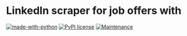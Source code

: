 # LinkedIn scraper for job offers with

[![made-with-python](https://img.shields.io/badge/Made%20with-Python-1f425f.svg)](https://www.python.org/)
[![PyPI license](https://img.shields.io/pypi/l/ansicolortags.svg)](https://opensource.org/licenses/MIT)
[![Maintenance](https://img.shields.io/badge/Maintained%3F-yes-green.svg)](https://github.com/twardzikf/linkedin-jobs-scraper/graphs/commit-activity)

